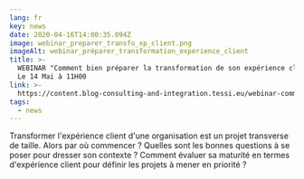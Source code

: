 ```yaml
---
lang: fr
key: news
date: 2020-04-16T14:00:35.094Z
image: webinar_preparer_transfo_xp_client.png
imageAlt: webinar_préparer_transformation_experience_client
title: >-
  WEBINAR "Comment bien préparer la transformation de son expérience client ?" -
  Le 14 Mai à 11H00
link: >-
  https://content.blog-consulting-and-integration.tessi.eu/webinar-comment-bien-preparer-la-transformation-de-son-experience-client
tags:
  - news
---
```

Transformer l'expérience client d'une organisation est un projet transverse de taille. Alors par où commencer ? Quelles sont les bonnes questions à se poser pour dresser son contexte ? Comment évaluer sa maturité en termes d'expérience client pour définir les projets à mener en priorité ?